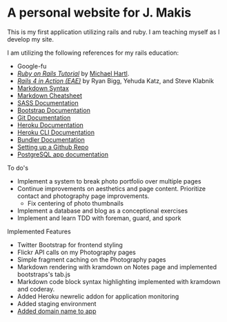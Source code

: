 # A personal website for J. Makis

This is my first application utilizing rails and ruby. I am teaching myself as I develop my site.

I am utilizing the following references for my rails education:

+ Google-fu
+ [*Ruby on Rails Tutorial*](http://railstutorial.org/) by [Michael Hartl](http://michaelhartl.com/).
+ [*Rails 4 in Action (EAE)*](http://www.manning.com/bigg2/) by Ryan Bigg, Yehuda Katz, and Steve Klabnik
+ [Markdown Syntax](http://daringfireball.net/projects/markdown/syntax#list)
+ [Markdown Cheatsheet](https://github.com/adam-p/markdown-here/wiki/Markdown-Cheatsheet)
+ [SASS Documentation](http://sass-lang.com/)
+ [Bootstrap Documentation](http://getbootstrap.com/components/)
+ [Git Documentation](http://gitref.org/)
+ [Heroku Documentation](https://devcenter.heroku.com/)
+ [Heroku CLI Documentation](https://devcenter.heroku.com/articles/heroku-command)
+ [Bundler Documentation](http://bundler.io/v1.5/rationale.html)
+ [Setting up a Github Repo](https://help.github.com/articles/create-a-repo)
+ [PostgreSQL app documentation](http://postgresapp.com/documentation/)

To do's

+ Implement a system to break photo portfolio over multiple pages
+ Continue improvements on aesthetics and page content. Prioritize contact and photography page improvements.
  + Fix centering of photo thumbnails
+ Implement a database and blog as a conceptional exercises
+ Implement and learn TDD with foreman, guard, and spork

Implemented Features

+ Twitter Bootstrap for frontend styling
+ Flickr API calls on my Photography pages
+ Simple fragment caching on the Photography pages
+ Markdown rendering with kramdown on Notes page and implemented bootstraps's tab.js
+ Markdown code block syntax highlighting implemented with kramdown and coderay.
+ Added Heroku newrelic addon for application monitoring
+ Added staging environment
+ [Added domain name to app](http://www.johnjmakis.com)